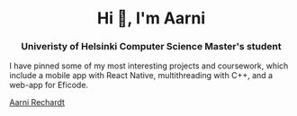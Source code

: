 <h1 align="center">Hi 👋, I'm Aarni</h1>
<h3 align="center">Univeristy of Helsinki Computer Science Master's student</h3>

I have pinned some of my most interesting projects and coursework, which include a mobile app with React Native, multithreading with C++, and a web-app for Eficode. 

[Aarni Rechardt](https://www.linkedin.com/in/aarni-rechardt-6a67b533b/)
